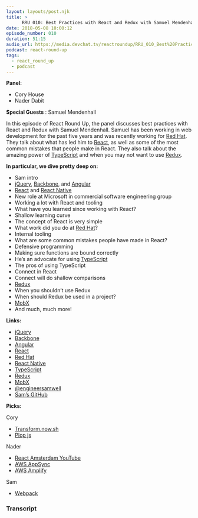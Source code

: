 ```yaml
---
layout: layouts/post.njk
title: >
      RRU 010: Best Practices with React and Redux with Samuel Mendenhall
date: 2018-05-08 10:00:12
episode_number: 010
duration: 51:15
audio_url: https://media.devchat.tv/reactroundup/RRU_010_Best%20Practices_with_React_and_Redux_with_Samuel_Mendenhall.mp3
podcast: react-round-up
tags: 
  - react_round_up
  - podcast
---
```


 **Panel:**

- Cory House
- Nader Dabit

**Special Guests** : Samuel Mendenhall

In this episode of React Round Up, the panel discusses best practices with React and Redux with Samuel Mendenhall. Samuel has been working in web development for the past five years and was recently working for [Red Hat](https://www.redhat.com/en). They talk about what has led him to [React](https://reactjs.org/), as well as some of the most common mistakes that people make in React. They also talk about the amazing power of [TypeScript](https://www.typescriptlang.org/) and when you may not want to use [Redux](https://redux.js.org/).

**In particular, we dive pretty deep on:**

- Sam intro
- [jQuery](http://jquery.com/), [Backbone](http://backbonejs.org/), and [Angular](https://angular.io/)
- [React](https://reactjs.org/) and [React Native](https://facebook.github.io/react-native/)
- New role at Microsoft in commercial software engineering group
- Working a lot with React and tooling
- What have you learned since working with React?
- Shallow learning curve
- The concept of React is very simple
- What work did you do at [Red Hat](https://www.redhat.com/en)?
- Internal tooling
- What are some common mistakes people have made in React?
- Defensive programming
- Making sure functions are bound correctly
- He’s an advocate for using [TypeScript](https://www.typescriptlang.org/)
- The pros of using TypeScript
- Connect in React
- Connect will do shallow comparisons 
- [Redux](https://redux.js.org/)
- When you shouldn’t use Redux
- When should Redux be used in a project?
- [MobX](https://mobx.js.org/getting-started.html)
- And much, much more!

**Links:**

- [jQuery](http://jquery.com/)
- [Backbone](http://backbonejs.org/)
- [Angular](https://angular.io/)
- [React](https://reactjs.org/)
- [Red Hat](https://www.redhat.com/en)
- [React Native](https://facebook.github.io/react-native/)
- [TypeScript](https://www.typescriptlang.org/)
- [Redux](https://redux.js.org/)
- [MobX](https://mobx.js.org/getting-started.html)
- [@engineersamwell](https://twitter.com/engineersamwell)
- [Sam’s GitHub](https://github.com/engineersamuel)

**Picks:**

Cory

- [Transform.now.sh](https://transform.now.sh/)
- [Plop js](https://plopjs.com/)

Nader

- [React Amsterdam YouTube](https://www.youtube.com/channel/UCsFrt8oKNYXGspSlX9u6uXw)
- [AWS AppSync](https://aws.amazon.com/appsync/)
- [AWS Amplify](https://github.com/aws/aws-amplify)

Sam

- [Webpack](https://webpack.js.org/)


### Transcript


